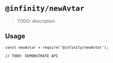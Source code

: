 # `@infinity/newAvtar`

> TODO: description

## Usage

```
const newAvtar = require('@infinity/newAvtar');

// TODO: DEMONSTRATE API
```
